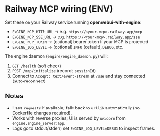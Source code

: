 # Railway MCP wiring (ENV)

Set these on your Railway service running **openwebui-with-engine**:

- `ENGINE_MCP_HTTP_URL` → e.g. `https://<your-mcp>.railway.app/mcp`
- `ENGINE_MCP_SSE_URL`  → e.g. `https://<your-mcp>.railway.app/sse`
- `ENGINE_MCP_TOKEN`    → (optional) bearer token if your MCP is protected
- `ENGINE_LOG_LEVEL`    → (optional) `INFO` (default), `DEBUG`, etc.

The engine daemon (`engine/engine_daemon.py`) will:

1. `GET /health` (soft check)
2. `POST /mcp/initialize` (records `sessionId`)
3. Connect to `Accept: text/event-stream` at `/sse` and stay connected (auto‑reconnect)

## Notes
- Uses `requests` if available; falls back to `urllib` automatically (no Dockerfile changes required).
- Works with reverse proxies; UI is served by `uvicorn` from `engine.engine_server:app`.
- Logs go to stdout/stderr; set `ENGINE_LOG_LEVEL=DEBUG` to inspect frames.
